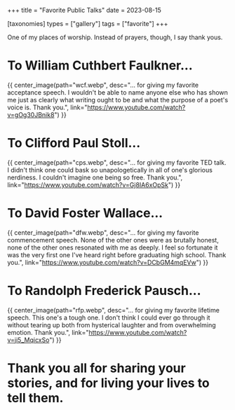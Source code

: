 +++
title = "Favorite Public Talks"
date = 2023-08-15

[taxonomies]
types = ["gallery"]
tags = ["favorite"]
+++

One of my places of worship. Instead of prayers, though, I say thank yous.

<!-- more -->

# **To William Cuthbert Faulkner...**

{{ center_image(path="wcf.webp", desc="... for giving my favorite acceptance speech. I wouldn't be able to name anyone else who has shown me just as clearly what writing ought to be and what the purpose of a poet's voice is. Thank you.", link="https://www.youtube.com/watch?v=gOg30JBnik8") }}

# **To Clifford Paul Stoll...**

{{ center_image(path="cps.webp", desc="... for giving my favorite TED talk. I didn't think one could bask so unapologetically in all of one's glorious nerdiness. I couldn't imagine one being so free. Thank you.", link="https://www.youtube.com/watch?v=Gj8IA6xOpSk") }}

# **To David Foster Wallace...**

{{ center_image(path="dfw.webp", desc="... for giving my favorite commencement speech. None of the other ones were as brutally honest, none of the other ones resonated with me as deeply. I feel so fortunate it was the very first one I've heard right before graduating high school. Thank you.", link="https://www.youtube.com/watch?v=DCbGM4mqEVw") }}

# **To Randolph Frederick Pausch...**

{{ center_image(path="rfp.webp", desc="... for giving my favorite lifetime speech. This one's a tough one. I don't think I could ever go through it without tearing up both from hysterical laughter and from overwhelming emotion. Thank you.", link="https://www.youtube.com/watch?v=ji5_MqicxSo") }}

# **Thank you all for sharing your stories, and for living your lives to tell them.**
